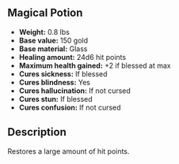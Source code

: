 ## Magical Potion
- **Weight:** 0.8 lbs
- **Base value:** 150 gold
- **Base material:** Glass
- **Healing amount:** 24d6 hit points
- **Maximum health gained:** +2 if blessed at max
- **Cures sickness:** If blessed
- **Cures blindness:** Yes
- **Cures hallucination:** If not cursed
- **Cures stun:** If blessed
- **Cures confusion:** If not cursed
## Description
Restores a large amount of hit points.
